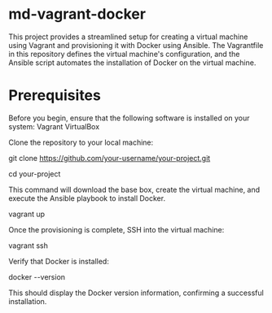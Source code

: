 
# md-vagrant-docker


This project provides a streamlined setup for creating a virtual machine using Vagrant and provisioning it with Docker using Ansible. The Vagrantfile in this repository defines the virtual machine's configuration, and the Ansible script automates the installation of Docker on the virtual machine.
 
# Prerequisites
Before you begin, ensure that the following software is installed on your system:
Vagrant
VirtualBox
 
Clone the repository to your local machine:
 
git clone https://github.com/your-username/your-project.git

cd your-project

This command will download the base box, create the virtual machine, and execute the Ansible playbook to install Docker.

vagrant up
 
Once the provisioning is complete, SSH into the virtual machine: 

vagrant ssh
 
Verify that Docker is installed:

docker --version

This should display the Docker version information, confirming a successful installation.
